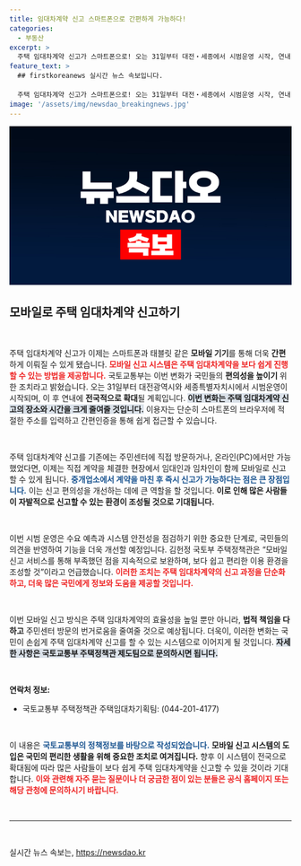 ```yaml
---
title: 임대차계약 신고 스마트폰으로 간편하게 가능하다!
categories:
  - 부동산
excerpt: >
  주택 임대차계약 신고가 스마트폰으로! 오는 31일부터 대전・세종에서 시범운영 시작, 연내 전국 확대. 직접 방문 없이 간편하게 신고할 수 있는 새로운 시대가 열립니다. 클릭으로 편리함을 경험해보세요!
feature_text: >
  ## firstkoreanews 실시간 뉴스 속보입니다.

  주택 임대차계약 신고가 스마트폰으로! 오는 31일부터 대전・세종에서 시범운영 시작, 연내 전국 확대. 직접 방문 없이 간편하게 신고할 수 있는 새로운 시대가 열립니다. 클릭으로 편리함을 경험해보세요!
image: '/assets/img/newsdao_breakingnews.jpg'
---
```


<p><img src="/assets/img/newsdao_breakingnews.jpg" alt="firstkoreanews 속보" /></p>

<h2 data-ke-size="size26">모바일로 주택 임대차계약 신고하기</h2>

<p data-ke-size="size16">&nbsp;</p>

<p>주택 임대차계약 신고가 이제는 스마트폰과 태블릿 같은 <b>모바일 기기</b>를 통해 더욱 <b>간편</b>하게 이뤄질 수 있게 됐습니다. <b><span style="color: #ee2323;">모바일 신고 시스템은 주택 임대차계약을 보다 쉽게 진행할 수 있는 방법을 제공합니다.</span></b> 국토교통부는 이번 변화가 국민들의 <b>편의성을 높이기</b> 위한 조치라고 밝혔습니다. 오는 31일부터 대전광역시와 세종특별자치시에서 시범운영이 시작되며, 이 후 연내에 <b>전국적으로 확대</b>될 계획입니다. <b><span style="background-color: #21538527;">이번 변화는 주택 임대차계약 신고의 장소와 시간을 크게 줄여줄 것입니다.</span></b> 이용자는 단순히 스마트폰의 브라우저에 적절한 주소를 입력하고 간편인증을 통해 쉽게 접근할 수 있습니다.</p>

<p data-ke-size="size16">&nbsp;</p>

<p>주택 임대차계약 신고를 기존에는 주민센터에 직접 방문하거나, 온라인(PC)에서만 가능했었다면, 이제는 직접 계약을 체결한 현장에서 임대인과 임차인이 함께 모바일로 신고할 수 있게 됩니다. <b><span style="color: #1a5490;">중개업소에서 계약을 마친 후 즉시 신고가 가능하다는 점은 큰 장점입니다.</span></b> 이는 신고 편의성을 개선하는 데에 큰 역할을 할 것입니다. <b>이로 인해 많은 사람들이 자발적으로 신고할 수 있는 환경이 조성될 것으로 기대됩니다.</b></p>

<p data-ke-size="size16">&nbsp;</p>

<p>이번 시범 운영은 수요 예측과 시스템 안전성을 점검하기 위한 중요한 단계로, 국민들의 의견을 반영하여 기능을 더욱 개선할 예정입니다. 김헌정 국토부 주택정책관은 “모바일 신고 서비스를 통해 부족했던 점을 지속적으로 보완하며, 보다 쉽고 편리한 이용 환경을 조성할 것”이라고 언급했습니다. <b><span style="color: #ee2323;">이러한 조치는 주택 임대차계약의 신고 과정을 단순화하고, 더욱 많은 국민에게 정보와 도움을 제공할 것입니다.</span></b> </p>

<p data-ke-size="size16">&nbsp;</p>

<p>이번 모바일 신고 방식은 주택 임대차계약의 효율성을 높일 뿐만 아니라, <b>법적 책임을 다하고</b> 주민센터 방문의 번거로움을 줄여줄 것으로 예상됩니다. 더욱이, 이러한 변화는 국민이 손쉽게 주택 임대차계약 신고를 할 수 있는 시스템으로 이어지게 될 것입니다. <b><span style="background-color: #21538527;">자세한 사항은 국토교통부 주택정책관 제도팀으로 문의하시면 됩니다.</span></b> </p>

<p data-ke-size="size16">&nbsp;</p>

<p><strong>연락처 정보:</strong> </p>

<ul>
  <li>국토교통부 주택정책관 주택임대차기획팀: (044-201-4177)</li>
</ul>

<p data-ke-size="size16">&nbsp;</p>

<p>이 내용은 <b><span style="color: #1a5490;">국토교통부의 정책정보를 바탕으로 작성되었습니다.</span></b> <b>모바일 신고 시스템의 도입은 국민의 편리한 생활을 위해 중요한 조치로 여겨집니다.</b> 향후 이 시스템이 전국으로 확대됨에 따라 많은 사람들이 보다 쉽게 주택 임대차계약을 신고할 수 있을 것이라 기대합니다. <b><span style="color: #ee2323;">이와 관련해 자주 묻는 질문이나 더 궁금한 점이 있는 분들은 공식 홈페이지 또는 해당 관청에 문의하시기 바랍니다.</span></b> <p data-ke-size="size16">&nbsp;</p></p>

<hr />

<p data-ke-size="size16">&nbsp;</p>
실시간 뉴스 속보는, <a href="https://newsdao.kr" rel="dofollow">https://newsdao.kr</a>


